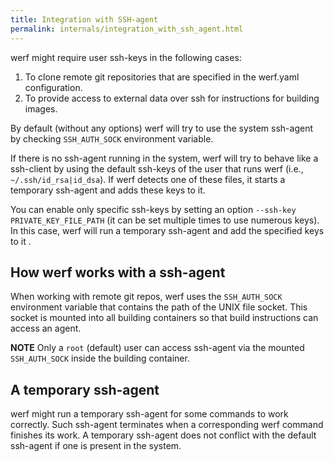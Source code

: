 ```yaml
---
title: Integration with SSH-agent
permalink: internals/integration_with_ssh_agent.html
---
```


werf might require user ssh-keys in the following cases:

1. To clone remote git repositories that are specified in the werf.yaml configuration.
2. To provide access to external data over ssh for instructions for building images.

By default (without any options) werf will try to use the system ssh-agent by checking `SSH_AUTH_SOCK` environment variable.

If there is no ssh-agent running in the system, werf will try to behave like a ssh-client by using the default ssh-keys of the user that runs werf (i.e., `~/.ssh/id_rsa|id_dsa`). If werf detects one of these files, it starts a temporary ssh-agent and adds these keys to it.

You can enable only specific ssh-keys by setting an option `--ssh-key PRIVATE_KEY_FILE_PATH` (it can be set multiple times to use numerous keys). In this case, werf will run a temporary ssh-agent and add the specified keys to it .

## How werf works with a ssh-agent

When working with remote git repos, werf uses the `SSH_AUTH_SOCK` environment variable that contains the path of the UNIX file socket. This socket is mounted into all building containers so that build instructions can access an agent.

**NOTE** Only a `root` (default) user can access ssh-agent via the mounted `SSH_AUTH_SOCK` inside the building container.

## A temporary ssh-agent

werf might run a temporary ssh-agent for some commands to work correctly. Such ssh-agent terminates when a corresponding werf command finishes its work. A temporary ssh-agent does not conflict with the default ssh-agent if one is present in the system.
